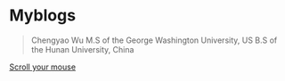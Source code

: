 # Myblogs

> Chengyao Wu
> M.S of the George Washington University, US
> B.S of the Hunan University, China

[Scroll your mouse](#introduction)
